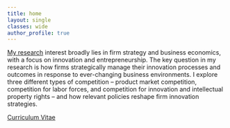 ```yaml
---
title: home
layout: single
classes: wide
author_profile: true
---
```


<a href="https://www.hyokang.com/" target="_blank">My research</a> interest broadly lies in firm strategy and business economics, with a focus on innovation and entrepreneurship. The key question in my research is how firms strategically manage their innovation processes and outcomes in response to ever-changing business environments. I explore three different types of competition – product market competition, competition for labor forces, and competition for innovation and intellectual property rights – and how relevant policies reshape firm innovation strategies.

<a href="/assets/pdf/CV-Hyo-Kang.pdf" class="btn btn--warning" target="_blank">Curriculum Vitae</a>

